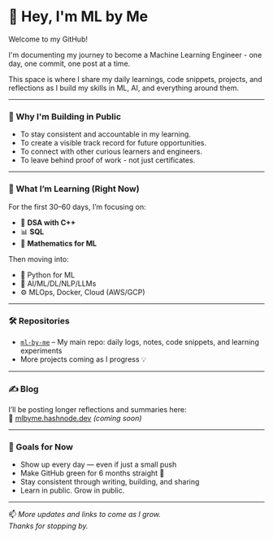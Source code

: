 # 👋 Hey, I'm ML by Me

Welcome to my GitHub!

I'm documenting my journey to become a Machine Learning Engineer - one day, one commit, one post at a time.

This space is where I share my daily learnings, code snippets, projects, and reflections as I build my skills in ML, AI, and everything around them.

---

### 🚀 Why I'm Building in Public

- To stay consistent and accountable in my learning.
- To create a visible track record for future opportunities.
- To connect with other curious learners and engineers.
- To leave behind proof of work - not just certificates.

---

### 📅 What I’m Learning (Right Now)

For the first 30–60 days, I’m focusing on:
- 🧠 **DSA with C++**
- 📊 **SQL**
- 📐 **Mathematics for ML**

Then moving into:
- 🐍 Python for ML
- 🤖 AI/ML/DL/NLP/LLMs
- ⚙️ MLOps, Docker, Cloud (AWS/GCP)

---

### 🛠️ Repositories

- [`ml-by-me`](https://github.com/mlbyme/mlbyme) – My main repo: daily logs, notes, code snippets, and learning experiments
- More projects coming as I progress 💡

---

### ✍️ Blog

I’ll be posting longer reflections and summaries here:  
🔗 [mlbyme.hashnode.dev](https://mlbyme.hashnode.dev) *(coming soon)*


---

### 🧠 Goals for Now

- Show up every day — even if just a small push
- Make GitHub green for 6 months straight 💚
- Stay consistent through writing, building, and sharing
- Learn in public. Grow in public.

---

📫 *More updates and links to come as I grow.  
Thanks for stopping by.*

